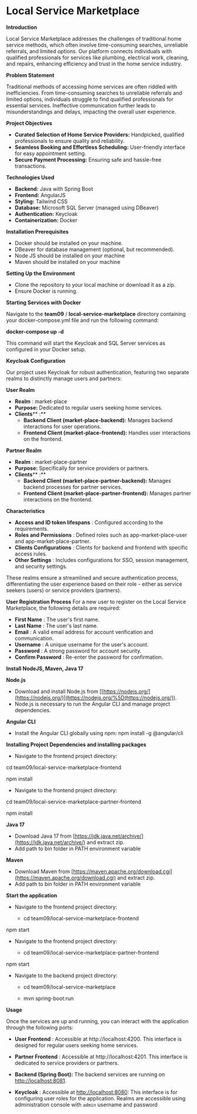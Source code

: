 # **Local Service Marketplace**

**Introduction**

Local Service Marketplace addresses the challenges of traditional home service methods, which often involve time-consuming searches, unreliable referrals, and limited options. Our platform connects individuals with qualified professionals for services like plumbing, electrical work, cleaning, and repairs, enhancing efficiency and trust in the home service industry.

**Problem Statement**

Traditional methods of accessing home services are often riddled with inefficiencies. From time-consuming searches to unreliable referrals and limited options, individuals struggle to find qualified professionals for essential services. Ineffective communication further leads to misunderstandings and delays, impacting the overall user experience.

**Project Objectives**

- **Curated Selection of Home Service Providers:** Handpicked, qualified professionals to ensure quality and reliability.
- **Seamless Booking and Effortless Scheduling:** User-friendly interface for easy appointment setting.
- **Secure Payment Processing:** Ensuring safe and hassle-free transactions.

**Technologies Used**

- **Backend:** Java with Spring Boot
- **Frontend:** AngularJS
- **Styling:** Tailwind CSS
- **Database:** Microsoft SQL Server (managed using DBeaver)
- **Authentication:** Keycloak
- **Containerization:** Docker

**Installation Prerequisites**

- Docker should be installed on your machine.
- DBeaver for database management (optional, but recommended).
- Node JS should be installed on your machine
- Maven should be installed on your machine

**Setting Up the Environment**

- Clone the repository to your local machine or download it as a zip.
- Ensure Docker is running.

**Starting Services with Docker**

Navigate to the **team09** / **local-service-marketplace** directory containing your docker-compose.yml file and run the following command:

**docker-compose up -d**

This command will start the Keycloak and SQL Server services as configured in your Docker setup.

**Keycloak Configuration**

Our project uses Keycloak for robust authentication, featuring two separate realms to distinctly manage users and partners:

**User Realm**

- **Realm** : market-place
- **Purpose:** Dedicated to regular users seeking home services.
- **Clients**** :**
  - **Backend Client (market-place-backend):** Manages backend interactions for user operations.
  - **Frontend Client (market-place-frontend):** Handles user interactions on the frontend.

**Partner Realm**

- **Realm** : market-place-partner
- **Purpose:** Specifically for service providers or partners.
- **Clients**** :**
  - **Backend Client (market-place-partner-backend):** Manages backend processes for partner services.
  - **Frontend Client (market-place-partner-frontend):** Manages partner interactions on the frontend.

**Characteristics**

- **Access and ID token lifespans** : Configured according to the requirements.
- **Roles and Permissions** : Defined roles such as app-market-place-user and app-market-place-partner.
- **Clients Configurations** : Clients for backend and frontend with specific access rules.
- **Other Settings** : Includes configurations for SSO, session management, and security settings.

These realms ensure a streamlined and secure authentication process, differentiating the user experience based on their role - either as service seekers (users) or service providers (partners).

**User Registration Process**
For a new user to register on the Local Service Marketplace, the following details are required:

- **First Name** : The user's first name.
- **Last Name** : The user's last name.
- **Email** : A valid email address for account verification and communication.
- **Username** : A unique username for the user's account.
- **Password** : A strong password for account security.
- **Confirm Password** : Re-enter the password for confirmation.

**Install NodeJS, Maven, Java 17**

**Node.js**

- Download and install Node.js from [[https://nodejs.org/](https://nodejs.org/)](https://nodejs.org/%5D(https://nodejs.org/)).
- Node.js is necessary to run the Angular CLI and manage project dependencies.

**Angular CLI**

- Install the Angular CLI globally using npm: npm install -g @angular/cli

**Installing Project Dependencies and installing packages**

- Navigate to the frontend project directory:

cd team09/local-service-marketplace-frontend

npm install

- Navigate to the frontend project directory:

cd team09/local-service-marketplace-partner-frontend

npm install

**Java 17**

- Download Java 17 from [https://jdk.java.net/archive/](https://jdk.java.net/archive/) and extract zip.
- Add path to bin folder in PATH environment variable

**Maven**

- Download Maven from [https://maven.apache.org/download.cgi](https://maven.apache.org/download.cgi) and extract zip.
- Add path to bin folder in PATH environment variable

**Start the application**

- Navigate to the frontend project directory:

    - cd team09/local-service-marketplace-frontend

npm start

- Navigate to the frontend project directory:

  - cd team09/local-service-marketplace-partner-frontend

npm start

- Navigate to the backend project directory:

  - cd team09/local-service-marketplace

  - mvn spring-boot:run

**Usage**

Once the services are up and running, you can interact with the application through the following ports:

- **User Frontend** : Accessible at http://localhost:4200. This interface is designed for regular users seeking home services.

- **Partner Frontend** : Accessible at http://localhost:4201. This interface is dedicated to service providers or partners.

- **Backend (Spring Boot):** The backend services are running on [http://localhost:8081](http://localhost:8081/).

- **Keycloak** : Accessible at [http://localhost:8080](http://localhost:8080/): This interface is for configuring user roles for the application. Realms are accessible using administration console with `admin` username and password
